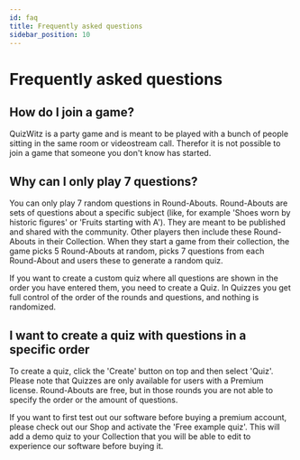 ```yaml
---
id: faq
title: Frequently asked questions
sidebar_position: 10
---
```


# Frequently asked questions

## How do I join a game?
QuizWitz is a party game and is meant to be played with a bunch of people sitting in the same room or videostream call.
Therefor it is not possible to join a game that someone you don't know has started.

## Why can I only play 7 questions?
You can only play 7 random questions in Round-Abouts.  Round-Abouts are sets of questions about a specific subject 
(like, for example 'Shoes worn by historic figures' or 'Fruits starting with A'). They are meant to be published and 
shared with the community. Other players then include these Round-Abouts in their Collection. When they start a game 
from their collection, the game picks 5 Round-Abouts at random, picks 7 questions from each Round-About and 
users these to generate a random quiz.

If you want to create a custom quiz where all questions are shown in the order you have entered them, you need to 
create a Quiz. In Quizzes you get full control of the order of the rounds and questions, and nothing is randomized.

## I want to create a quiz with questions in a specific order
To create a quiz, click the 'Create' button on top and then select 'Quiz'. Please note that Quizzes are only available 
for users with a  Premium license. Round-Abouts are free, but in those rounds you are not able to specify the order or 
the amount of questions.

If you want to first test out our software before buying a premium account, please check out our Shop and 
activate the 'Free example quiz'. This will add a demo quiz to your Collection that you will be able to edit to 
experience our software before buying it.

